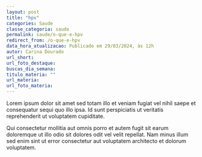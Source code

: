 ```yaml
---
layout: post
title: "hpv"
categories: Saude
classe_categoria: saude
permalink: saude/o-que-e-hpv
redirect_from: /o-que-e-hpv
data_hora_atualizacao: Publicado em 29/03/2024, às 12h
autor: Carina Dourado
url_short: 
url_foto_destaque: 
buscas_dia_semana: 
titulo_materia: ""
url_materia: 
url_foto_materia: 
---
```

Lorem ipsum dolor sit amet sed totam illo et veniam fugiat vel nihil saepe et consequatur sequi quo illo ipsa. Id sunt perspiciatis ut veritatis reprehenderit ut voluptatem cupiditate. 

Qui consectetur mollitia aut omnis porro et autem fugit sit earum doloremque ut illo odio sit dolores odit vel velit repellat. Nam minus illum sed enim sint ut error consectetur aut voluptatem architecto et dolorum voluptatem. 

